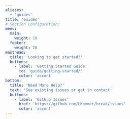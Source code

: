 ```yaml
---
aliases:
  - 'guides'
title: 'Guides'
# Section Configuration:
menu:
  main:
    weight: 10
  footer:
    weight: 20
masthead:
  title: 'Looking to get started?'
  buttons:
    - label: 'Getting Started Guide'
      to: 'guide/getting-started/'
      color: 'accent'
bottom:
  title: 'Need More Help?'
  text: 'See existing issues or get in contact'
  buttons:
    - label: 'Github Issues'
      href: 'https://github.com/LKummer/break/issues'
      color: 'accent'
---
```

